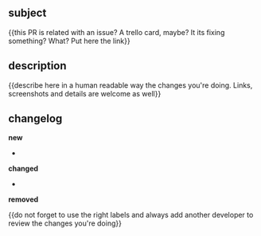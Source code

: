 ## subject

{{this PR is related with an issue? A trello card, maybe? It its fixing something? What? Put here the link}}

## description

{{describe here in a human readable way the changes you're doing. Links, screenshots and details are welcome as well}}

## changelog

**new**

- 

**changed**

-

**removed**

{{do not forget to use the right labels and always add another developer to review the changes you're doing}}

